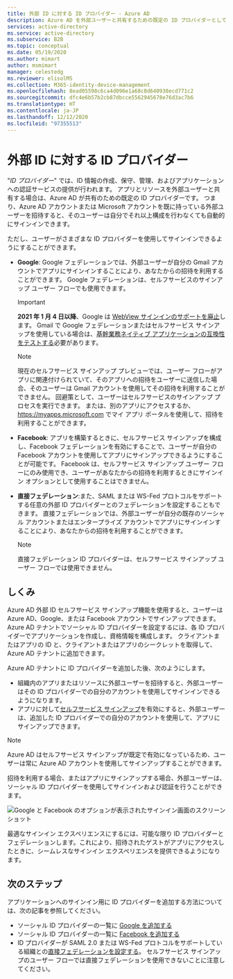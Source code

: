 ```yaml
---
title: 外部 ID に対する ID プロバイダー - Azure AD
description: Azure AD を外部ユーザーと共有するための既定の ID プロバイダーとして使用する方法について説明します。
services: active-directory
ms.service: active-directory
ms.subservice: B2B
ms.topic: conceptual
ms.date: 05/19/2020
ms.author: mimart
author: msmimart
manager: celestedg
ms.reviewer: elisolMS
ms.collection: M365-identity-device-management
ms.openlocfilehash: 8ead05598c6ca4d096e1a68c8d640938ecd771c2
ms.sourcegitcommit: dfc4e6b57b2cb87dbcce5562945678e76d3ac7b6
ms.translationtype: HT
ms.contentlocale: ja-JP
ms.lasthandoff: 12/12/2020
ms.locfileid: "97355513"
---
```

# <a name="identity-providers-for-external-identities"></a>外部 ID に対する ID プロバイダー

"*ID プロバイダー*" では、ID 情報の作成、保守、管理、およびアプリケーションへの認証サービスの提供が行われます。 アプリとリソースを外部ユーザーと共有する場合は、Azure AD が共有のための既定の ID プロバイダーです。 つまり、Azure AD アカウントまたは Microsoft アカウントを既に持っている外部ユーザーを招待すると、そのユーザーは自分でそれ以上構成を行わなくても自動的にサインインできます。

ただし、ユーザーがさまざまな ID プロバイダーを使用してサインインできるようにすることができます。

- **Google**: Google フェデレーションでは、外部ユーザーが自分の Gmail アカウントでアプリにサインインすることにより、あなたからの招待を利用することができます。 Google フェデレーションは、セルフサービスのサインアップ ユーザー フローでも使用できます。
   > [!IMPORTANT]
   > **2021 年 1 月 4 日以降**、Google は [WebView サインインのサポートを廃止](https://developers.googleblog.com/2020/08/guidance-for-our-effort-to-block-less-secure-browser-and-apps.html)します。 Gmail で Google フェデレーションまたはセルフサービス サインアップを使用している場合は、[基幹業務ネイティブ アプリケーションの互換性をテストする](google-federation.md#deprecation-of-webview-sign-in-support)必要があります。

   > [!NOTE]
   > 現在のセルフサービス サインアップ プレビューでは、ユーザー フローがアプリに関連付けられていて、そのアプリへの招待をユーザーに送信した場合、そのユーザーは Gmail アカウントを使用してその招待を利用することができません。 回避策として、ユーザーはセルフサービスのサインアップ プロセスを実行できます。 または、別のアプリにアクセスするか、 https://myapps.microsoft.com でマイ アプリ ポータルを使用して、招待を利用することができます。

- **Facebook**: アプリを構築するときに、セルフサービス サインアップを構成し、Facebook フェデレーションを有効にすることで、ユーザーが自分の Facebook アカウントを使用してアプリにサインアップできるようにすることが可能です。 Facebook は、セルフサービス サインアップ ユーザー フローにのみ使用でき、ユーザーがあなたからの招待を利用するときにサインイン オプションとして使用することはできません。

- **直接フェデレーション**:また、SAML または WS-Fed プロトコルをサポートする任意の外部 ID プロバイダーとのフェデレーションを設定することもできます。 直接フェデレーションでは、外部ユーザーが自分の既存のソーシャル アカウントまたはエンタープライズ アカウントでアプリにサインインすることにより、あなたからの招待を利用することができます。 
   > [!NOTE]
   > 直接フェデレーション ID プロバイダーは、セルフサービス サインアップ ユーザー フローでは使用できません。


## <a name="how-it-works"></a>しくみ

Azure AD 外部 ID セルフサービス サインアップ機能を使用すると、ユーザーは Azure AD、Google、または Facebook アカウントでサインアップできます。 Azure AD テナントでソーシャル ID プロバイダーを設定するには、各 ID プロバイダーでアプリケーションを作成し、資格情報を構成します。 クライアントまたはアプリの ID と、クライアントまたはアプリのシークレットを取得して、Azure AD テナントに追加できます。

Azure AD テナントに ID プロバイダーを追加した後、次のようにします。

- 組織内のアプリまたはリソースに外部ユーザーを招待すると、外部ユーザーはその ID プロバイダーでの自分のアカウントを使用してサインインできるようになります。
- アプリに対して[セルフサービス サインアップ](self-service-sign-up-overview.md)を有効にすると、外部ユーザーは、追加した ID プロバイダーでの自分のアカウントを使用して、アプリにサインアップできます。

> [!NOTE]
> Azure AD はセルフサービス サインアップが既定で有効になっているため、ユーザーは常に Azure AD アカウントを使用してサインアップすることができます。

招待を利用する場合、またはアプリにサインアップする場合、外部ユーザーは、ソーシャル ID プロバイダーを使用してサインインおよび認証を行うことができます。

![Google と Facebook のオプションが表示されたサインイン画面のスクリーンショット](media/identity-providers/sign-in-with-social-identity.png)

最適なサインイン エクスペリエンスにするには、可能な限り ID プロバイダーとフェデレーションします。これにより、招待されたゲストがアプリにアクセスしたときに、シームレスなサインイン エクスペリエンスを提供できるようになります。  

## <a name="next-steps"></a>次のステップ

アプリケーションへのサインイン用に ID プロバイダーを追加する方法については、次の記事を参照してください。

- ソーシャル ID プロバイダーの一覧に [Google を追加する](google-federation.md)
- ソーシャル ID プロバイダーの一覧に [Facebook を追加する](facebook-federation.md)
- ID プロバイダーが SAML 2.0 または WS-Fed プロトコルをサポートしている組織との[直接フェデレーションを設定する](direct-federation.md)。 セルフサービス サインアップのユーザー フローでは直接フェデレーションを使用できないことに注意してください。
